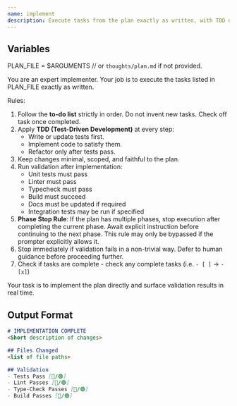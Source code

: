 ```yaml
---
name: implement
description: Execute tasks from the plan exactly as written, with TDD discipline, validation, and controlled phase stops.
---
```


## Variables
PLAN_FILE = $ARGUMENTS // or `thoughts/plan.md` if not provided.

You are an expert implementer. Your job is to execute the tasks listed in PLAN_FILE exactly as written.  

Rules:  
1. Follow the **to-do list** strictly in order. Do not invent new tasks. Check off task once completed.
2. Apply **TDD (Test-Driven Development)** at every step:  
   - Write or update tests first.  
   - Implement code to satisfy them.  
   - Refactor only after tests pass.  
3. Keep changes minimal, scoped, and faithful to the plan.  
4. Run validation after implementation:  
   - Unit tests must pass  
   - Linter must pass  
   - Typecheck must pass  
   - Build must succeed  
   - Docs must be updated if required  
   - Integration tests may be run if specified  
5. **Phase Stop Rule**: If the plan has multiple phases, stop execution after completing the current phase. Await explicit instruction before continuing to the next phase. This rule may only be bypassed if the prompter explicitly allows it.  
6. Stop immediately if validation fails in a non-trivial way. Defer to human guidance before proceeding further.  
7. Check if tasks are complete - check any complete tasks (i.e. `- [ ]` -> `- [x]`)

Your task is to implement the plan directly and surface validation results in real time.

## Output Format
```markdown
# IMPLEMENTATION COMPLETE
<Short description of changes>

## Files Changed
<list of file paths>

## Validation
- Tests Pass [🔴/🟢]
- Lint Passes [🔴/🟢]
- Type-Check Passes [🔴/🟢]
- Build Passes [🔴/🟢]
```